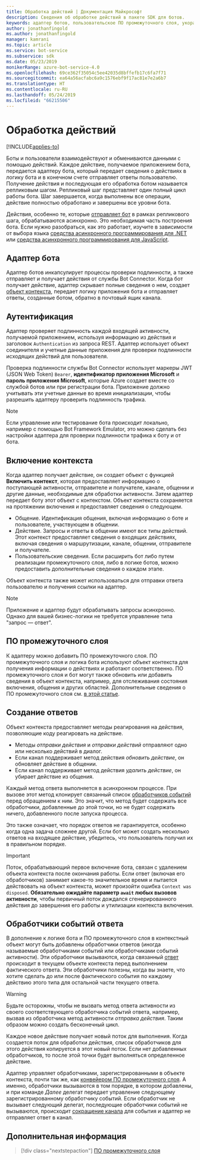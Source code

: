 ```yaml
---
title: Обработка действий | Документация Майкрософт
description: Сведения об обработке действий в пакете SDK для ботов.
keywords: адаптер ботов, пользовательское ПО промежуточного слоя, укорачивание, резервирование, обработчики событий
author: jonathanfingold
ms.author: jonathanfingold
manager: kamrani
ms.topic: article
ms.service: bot-service
ms.subservice: sdk
ms.date: 05/23/2019
monikerRange: azure-bot-service-4.0
ms.openlocfilehash: 69ce362f35054c5ee42035d8bffefb17c6fa7f71
ms.sourcegitcommit: ea64a56acfabc6a9c1576ebf9f17ac81e7e2a6b7
ms.translationtype: HT
ms.contentlocale: ru-RU
ms.lasthandoff: 05/24/2019
ms.locfileid: "66215506"
---
```

# <a name="activity-processing"></a>Обработка действий

[!INCLUDE[applies-to](../includes/applies-to.md)]

Боты и пользователи взаимодействуют и обмениваются данными с помощью действий. Каждое действие, получаемое приложением бота, передается адаптеру бота, который передает сведения о действиях в логику бота и в конечном счете отправляет ответы пользователю. Получение действия и последующая его обработка ботом называется репликовым шагом. Репликовый шаг представляет один полный цикл работы бота. Шаг завершается, когда выполнены все операции, действие полностью обработано и завершены все уровни бота.

Действия, особенно те, которые [отправляет бот](#generating-responses) в рамках репликового шага, обрабатываются асинхронно. Это необходимая часть построения бота. Если нужно разобраться, как это работает, изучите в зависимости от выбора языка [средства асинхронного программирования для .NET](https://docs.microsoft.com/en-us/dotnet/csharp/async) или [средства асинхронного программирования для JavaScript](https://developer.mozilla.org/en-US/docs/Web/JavaScript/Reference/Statements/async_function).

## <a name="the-bot-adapter"></a>Адаптер бота

Адаптер ботов инкапсулирует процессы проверки подлинности, а также отправляет и получает действия от службы Bot Connector. Когда бот получает действие, адаптер скрывает полные сведения о нем, создает [объект контекста](#turn-context), передает логику приложения бота и отправляет ответы, созданные ботом, обратно в почтовый ящик канала.

## <a name="authentication"></a>Аутентификация

Адаптер проверяет подлинность каждой входящей активности, получаемой приложением, используя информацию из действия и заголовок `Authentication` из запроса REST. Адаптер использует объект соединителя и учетные данные приложения для проверки подлинности исходящих действий для пользователя.

Проверка подлинности службы Bot Connector использует маркеры JWT (JSON Web Token) `Bearer`, **идентификатор приложения Microsoft** и **пароль приложения Microsoft**, которые Azure создает вместе со службой ботов или при регистрации бота. Приложение должно учитывать эти учетные данные во время инициализации, чтобы разрешить адаптеру проверить подлинность трафика.

> [!NOTE]
> Если управление или тестирование бота происходит локально, например с помощью Bot Framework Emulator, это можно сделать без настройки адаптера для проверки подлинности трафика к боту и от бота.

## <a name="turn-context"></a>Включение контекста

Когда адаптер получает действие, он создает объект с функцией **Включить контекст**, которая предоставляет информацию о поступающей активности, отправителе и получателе, канале, общении и другие данные, необходимые для обработки активности. Затем адаптер передает боту этот объект с контекстом. Объект контекста сохраняется на протяжении включения и предоставляет сведения о следующем.

* Общение. Идентификация общения, включая информацию о боте и пользователе, участвующем в общении.
* Действие. Запросы и ответы в общении имеют все типы действий. Этот контекст предоставляет сведения о входящих действиях, включая сведения о маршрутизации, канале, общении, отправителе и получателе.
* Пользовательские сведения. Если расширить бот либо путем реализации промежуточного слоя, либо в логике ботов, можно предоставить дополнительные сведения о каждом этапе.

Объект контекста также может использоваться для отправки ответа пользователю и получения ссылки на адаптер<!-- to create a new conversation or continue an existing one-->.

> [!NOTE]
> Приложение и адаптер будут обрабатывать запросы асинхронно. Однако для вашей бизнес-логики не требуется управление типа "запрос — ответ".

## <a name="middleware"></a>ПО промежуточного слоя

К адаптеру можно добавить ПО промежуточного слоя. ПО промежуточного слоя и логика бота используют объект контекста для получения информации о действиях и работают соответственно. ПО промежуточного слоя и бот могут также обновить или добавить сведения в объект контекста, например, для отслеживания состояния включения, общения и других областей. Дополнительные сведения о ПО промежуточного слоя см. [в этой статье](~/v4sdk/bot-builder-concept-middleware.md).

## <a name="generating-responses"></a>Создание ответов

Объект контекста предоставляет методы реагирования на действия, позволяющие коду реагировать на действие.

* Методы _отправки действия_ и _отправки действий_ отправляют одно или несколько действий в диалог.
* Если канал поддерживает метод действия _обновить действие_, он обновляет действие в общении.
* Если канал поддерживает метод действия _удалить действие_, он убирает действие из общения.

Каждый метод ответа выполняется в асинхронном процессе. При вызове этот метод клонирует связанный список [обработчиков событий](#response-event-handlers) перед обращением к ним. Это значит, что метод будет содержать все обработчики, добавленные до этой точки, но не будет содержать ничего, добавленного после запуска процесса.

Это также означает, что порядок ответов не гарантируется, особенно когда одна задача сложнее другой. Если бот может создать несколько ответов на входящее действие, убедитесь, что пользователь получил их в правильном порядке.

> [!IMPORTANT]
> Поток, обрабатывающий первое включение бота, связан с удалением объекта контекста после окончания работы. Если ответ (включая его обработчиков) занимает какое-то значительное время и пытается действовать на объект контекста, может произойти ошибка `Context was disposed`. **Обязательно ожидайте параметр `await` любых вызовов активности**, чтобы первичный поток дождался сгенерированного действия до завершения его работы и утилизации контекста включения.

## <a name="response-event-handlers"></a>Обработчики событий ответа

В дополнение к логике бота и ПО промежуточного слоя в контекстный объект могут быть добавлены обработчики ответов (иногда называемые обработчиками событий или обработчиками событий активности). Эти обработчики вызываются, когда связанный [ответ](#generating-responses) происходит в текущем объекте контекста перед выполнением фактического ответа. Эти обработчики полезны, когда вы знаете, что хотите сделать до или после фактического события по каждому действию этого типа для остальной части текущего ответа.

> [!WARNING]
> Будьте осторожны, чтобы не вызвать метод ответа активности из своего соответствующего обработчика событий ответа, например, вызвав из обработчика метод активности _отправка действия_. Таким образом можно создать бесконечный цикл.

Каждое новое действие получает новый поток для выполнения. Когда создается поток для обработки действия, список обработчиков для этого действия копируется в этот новый поток. Если нет добавленных обработчиков, то после этой точки будет выполняться определенное действие.

Адаптер управляет обработчиками, зарегистрированными в объекте контекста, почти так же, как [конвейером ПО промежуточного слоя](~/v4sdk/bot-builder-concept-middleware.md#the-bot-middleware-pipeline). А именно, обработчики вызываются в том порядке, в котором добавлены, и при команде _Далее_ делегат передает управление следующему зарегистрированному обработчику событий. Если обработчик не вызывает следующий делегат, последующие обработчики событий не вызываются, происходит [сокращение канала](~/v4sdk/bot-builder-concept-middleware.md#short-circuiting) для события и адаптер не отправляет ответ в канал.

## <a name="next-steps"></a>Дополнительная информация

> [!div class="nextstepaction"]
> [ПО промежуточного слоя](~/v4sdk/bot-builder-concept-middleware.md)
